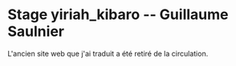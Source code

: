 # Stage yiriah_kibaro -- Guillaume Saulnier


L'ancien site web que j'ai traduit a été retiré de la circulation.
